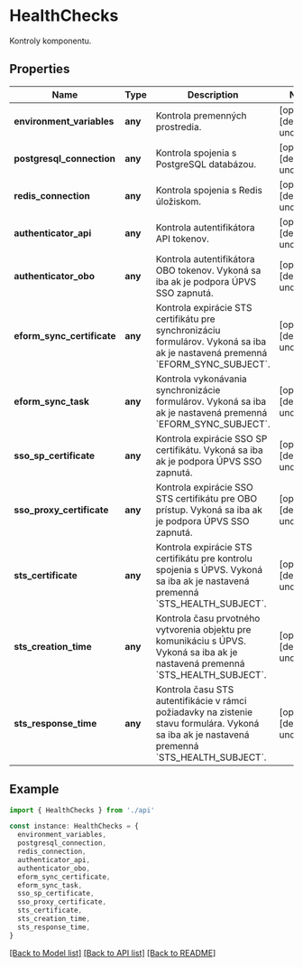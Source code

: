 # HealthChecks

Kontroly komponentu.

## Properties

| Name                       | Type    | Description                                                                                                                                             | Notes                             |
| -------------------------- | ------- | ------------------------------------------------------------------------------------------------------------------------------------------------------- | --------------------------------- |
| **environment_variables**  | **any** | Kontrola premenných prostredia.                                                                                                                         | [optional] [default to undefined] |
| **postgresql_connection**  | **any** | Kontrola spojenia s PostgreSQL databázou.                                                                                                               | [optional] [default to undefined] |
| **redis_connection**       | **any** | Kontrola spojenia s Redis úložiskom.                                                                                                                    | [optional] [default to undefined] |
| **authenticator_api**      | **any** | Kontrola autentifikátora API tokenov.                                                                                                                   | [optional] [default to undefined] |
| **authenticator_obo**      | **any** | Kontrola autentifikátora OBO tokenov. Vykoná sa iba ak je podpora ÚPVS SSO zapnutá.                                                                     | [optional] [default to undefined] |
| **eform_sync_certificate** | **any** | Kontrola expirácie STS certifikátu pre synchronizáciu formulárov. Vykoná sa iba ak je nastavená premenná &#x60;EFORM_SYNC_SUBJECT&#x60;.                | [optional] [default to undefined] |
| **eform_sync_task**        | **any** | Kontrola vykonávania synchronizácie formulárov. Vykoná sa iba ak je nastavená premenná &#x60;EFORM_SYNC_SUBJECT&#x60;.                                  | [optional] [default to undefined] |
| **sso_sp_certificate**     | **any** | Kontrola expirácie SSO SP certifikátu. Vykoná sa iba ak je podpora ÚPVS SSO zapnutá.                                                                    | [optional] [default to undefined] |
| **sso_proxy_certificate**  | **any** | Kontrola expirácie SSO STS certifikátu pre OBO prístup. Vykoná sa iba ak je podpora ÚPVS SSO zapnutá.                                                   | [optional] [default to undefined] |
| **sts_certificate**        | **any** | Kontrola expirácie STS certifikátu pre kontrolu spojenia s ÚPVS. Vykoná sa iba ak je nastavená premenná &#x60;STS_HEALTH_SUBJECT&#x60;.                 | [optional] [default to undefined] |
| **sts_creation_time**      | **any** | Kontrola času prvotného vytvorenia objektu pre komunikáciu s ÚPVS. Vykoná sa iba ak je nastavená premenná &#x60;STS_HEALTH_SUBJECT&#x60;.               | [optional] [default to undefined] |
| **sts_response_time**      | **any** | Kontrola času STS autentifikácie v rámci požiadavky na zistenie stavu formulára. Vykoná sa iba ak je nastavená premenná &#x60;STS_HEALTH_SUBJECT&#x60;. | [optional] [default to undefined] |

## Example

```typescript
import { HealthChecks } from './api'

const instance: HealthChecks = {
  environment_variables,
  postgresql_connection,
  redis_connection,
  authenticator_api,
  authenticator_obo,
  eform_sync_certificate,
  eform_sync_task,
  sso_sp_certificate,
  sso_proxy_certificate,
  sts_certificate,
  sts_creation_time,
  sts_response_time,
}
```

[[Back to Model list]](../README.md#documentation-for-models) [[Back to API list]](../README.md#documentation-for-api-endpoints) [[Back to README]](../README.md)
